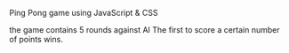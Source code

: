 Ping Pong game using JavaScript & CSS

the game contains 5 rounds against AI 
The first to score a certain number of points wins.